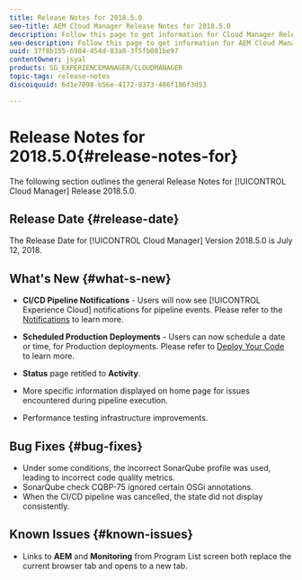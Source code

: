```yaml
---
title: Release Notes for 2018.5.0
seo-title: AEM Cloud Manager Release Notes for 2018.5.0
description: Follow this page to get information for Cloud Manager Release 2018.5.0.
seo-description: Follow this page to get information for AEM Cloud Manager Release 2018.5.0.
uuid: 37f8b155-6984-454d-83a8-3f5fb081be97
contentOwner: jsyal
products: SG_EXPERIENCEMANAGER/CLOUDMANAGER
topic-tags: release-notes
discoiquuid: 6d1e7098-b56e-4172-8373-486f186f3d53

---
```


# Release Notes for 2018.5.0{#release-notes-for}

The following section outlines the general Release Notes for [!UICONTROL Cloud Manager] Release 2018.5.0.

## Release Date {#release-date}

The Release Date for [!UICONTROL Cloud Manager] Version 2018.5.0 is July 12, 2018.

## What's New {#what-s-new}

* **CI/CD Pipeline Notifications** - Users will now see [!UICONTROL Experience Cloud] notifications for pipeline events. Please refer to the [Notifications](notifications.md) to learn more.  

* **Scheduled Production Deployments** - Users can now schedule a date or time, for Production deployments. Please refer to [Deploy Your Code](deploying-code.md) to learn more.  

* **Status** page retitled to **Activity**.

* More specific information displayed on home page for issues encountered during pipeline execution.
* Performance testing infrastructure improvements.

## Bug Fixes {#bug-fixes}

* Under some conditions, the incorrect SonarQube profile was used, leading to incorrect code quality metrics.
* SonarQube check CQBP-75 ignored certain OSGi annotations.
* When the CI/CD pipeline was cancelled, the state did not display consistently.

## Known Issues {#known-issues}

* Links to **AEM** and **Monitoring** from Program List screen both replace the current browser tab and opens to a new tab.

